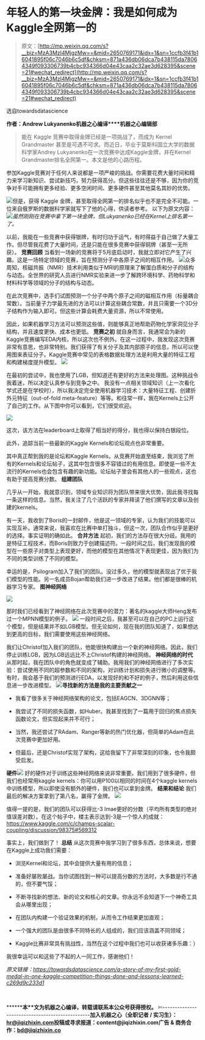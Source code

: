 # 年轻人的第一块金牌：我是如何成为Kaggle全网第一的

> 原文：[http://mp.weixin.qq.com/s?__biz=MzA3MzI4MjgzMw==&mid=2650769171&idx=1&sn=1ccfb3f41b16041895f06c7046b6c5df&chksm=871a436db06dca7b438115da78064349f093306739b4cbc934366d04e43caa2c32ae3d628395&scene=21#wechat_redirect](http://mp.weixin.qq.com/s?__biz=MzA3MzI4MjgzMw==&mid=2650769171&idx=1&sn=1ccfb3f41b16041895f06c7046b6c5df&chksm=871a436db06dca7b438115da78064349f093306739b4cbc934366d04e43caa2c32ae3d628395&scene=21#wechat_redirect)

选自towardsdatascience

**作者：****Andrew Lukyanenko****机器之心编译****机器之心编辑部**

> 能在 Kaggle 竞赛中取得金牌已经是一项挑战了，而成为 Kernel Grandmaster 甚至是可遇不可求。而近日，毕业于莫斯科国立大学的数据科学家Andrey Lukyanenko在一次竞赛中达成Kaggle金牌，并在Kernel Grandmaster排名全网第一。本文是他的心路历程。

参加Kaggle竞赛对于任何人来说都是一项严峻的挑战。你需要花费大量时间和精力来学习新知识、尝试新技巧，努力获得高分。但这些往往还是不够，因为你的竞争对手可能拥有更多经验、更多空闲时间、更多硬件甚至其他莫名其妙的优势。

![](../Images/1844e817bed0b6acd7bbe4f0d2635f17.jpg)但是，获得 Kaggle 金牌，甚至取得全网第一的排名似乎也不是完全不可能。一位来自俄罗斯的数据科学家就写下了他的心得，供读者参考。
以下为原文内容：
![](../Images/be102ddc36be439458d256f26eb968e6.jpg)*虽然刚刚在竞赛中拿下第一块金牌，但Lukyanenko已经在Kernel上排名第一了。*

以前，我能在一些竞赛中获得银牌，有时归功于运气，有时得益于自己做了大量工作。但尽管我花费了大量时间，还是只能在很多竞赛中获得铜牌（甚至一无所获）。
**竞赛回顾**
当看到一场新的竞赛将于5月底启动时，我就立即对它产生了兴趣。这是一场特定领域的竞赛，旨在预测分子中各原子之间的相互作用。
![](../Images/6745ef9c852065e270aec290a1863f5e.jpg)众多周知，核磁共振（NMR）技术利用类似于MRI的原理来了解蛋白质和分子的结构与动态。全世界的研究人员进行NMR实验来进一步了解跨环境科学、药物科学和材料科学等领域的分子的结构与动态。

在此次竞赛中，选手们试图预测一个分子中两个原子之间的磁相互作用（标量耦合常数）。当前量子力学最先进的方法可以计算这些耦合常数，并且只需要一个3D分子结构作为输入即可。但这些计算会耗费大量资源，所以不常使用。

因此，如果机器学习方法可以预测这些值，则能够真正地帮助药物化学家洞见分子结构，并且速度更快、成本也更低。
**竞赛之初**
就自身而言，我通常会为新的Kaggle竞赛编写EDA内核，所以这次也不例外。在这一过程中，我发现这次竞赛非常有意思，也非常特别。我们获得了有关分子及其内部原子的信息，所以可以使用图来表征分子。Kaggle竞赛中常见的表格数据处理方法是利用大量的特征工程和构建梯度提升模型。
![](../Images/69dea4a88c86fa06df6b0bd10d7ef80d.jpg)

在最初的尝试中，我也使用了LGB，但知道还有更好的方法来处理图。这种挑战令我着迷，所以决定认真参与到竞争之中。
我没有一点相关领域知识（上一次看化学式还是在学校时），所以我决定完全使用机器学习技术：大量特征工程、创建折外元特征（out-of-fold meta-feature）等等。和往常一样，我在Kernels上公开了自己的工作。从下图中你可以看到，它们很受欢迎。

![](../Images/8dcf595336627476adab9f0de2f4902e.jpg)

这次，该方法在leaderboard上取得了相当好的得分，我也得以保持白银段位。

此外，追踪当前一些最新的Kaggle Kernels和论坛观点也非常重要。

其中真正帮到我的是论坛和Kaggle Kernels。从竞赛开始直至结束，我浏览了所有的Kernels和论坛帖子，这其中包含很多不容错过的有用信息。即使是一些不太流行的Kernels也会包含有趣的新功能。论坛帖子里会有其他人的一些观点，这也有助于提高竞赛分数。
**组建团队**

几乎从一开始，我就意识到，领域专业知识将为团队带来很大优势，因此我寻找每一条这样的信息。当然，我关注了几个活跃的专家并拜读了他们撰写的文章以及创建的kernels。

有一天，我收到了Boris的一封邮件，他是这一领域的专家，认为我们的技能可以实现互补。通常来说，我喜欢在比赛中单打独斗，但这一次，团队合作似乎是更好的选择。事实证明的确如此。
**合并方法**
起初，我们的方法存在很大分歧。我用的是特征工程技术，而Boris则致力于创建描述符。一段时间之后，我们发现我的模型在一些原子对类型上表现更好，而他的模型在其他情况下表现更佳，因为我们为不同的类型训练了不同的模型。

幸运的是，Psilogram加入了我们的团队。没过多久，他的模型就表现出了优于我们模型的性能。另一名成员Bojan帮助我们进一步改进了结果。他们都是很棒的机器学习专家。
**图神经网络**

![](../Images/6a9b8923e175fe08c0dcab43fff9b556.jpg)

那时我们已经看到了神经网络在此次竞赛中的潜力：著名的kaggle大师Heng发布过一个MPNN模型的例子。
![](../Images/4d99288bae2ffc5477b89a24b37ed876.jpg)
一段时间之后，我甚至可以在自己的PC上运行这个模型，但是结果并不如LGB模型。但无论如何，现在我的团队知道了，如果想达到更高的目标，我们需要使用这些神经网络。

我们让Christof加入我们的团队，他能很快构建出一个新的神经网络。因此，我们停止训练LGB，因为LGB远远比不上Christof构建的神经网络。
**神经网络的时代**
从那时起，我在团队中的角色就变成了辅助。我用我们的神经网络进行了多次实验：尝试使用不同的超参数和不同的架构，对训练计划和损失进行微小的调整等。有时，我会基于我们的预测进行EDA，以发现好的和不好的例子，然后利用这些信息进一步改进模型。
![](../Images/97aec4088280a0b9766062dbcc4e555d.jpg)**寻找新的方法是我的主要贡献之一**

*   我看了很多关于神经网络架构的论文，包括EAGCN、3DGNN等；

*   我尝试了不同的损失函数，如Huber。我甚至找到了一篇用于回归的焦点损失函数论文，但实现起来并不可行；

*   当然，我还尝试了RAdam、Ranger等新的热门优化器，但简单的Adam在此次竞赛中更加好用。

*   但最后，还是Christof实现了架构，这给我留下了非常深刻的印象，也令我颇受启发。

**硬件**![](../Images/9849705530415ab9d30936a4f9225e2b.jpg)
好的硬件对于训练这些神经网络来说非常重要。我们用到了很多硬件，但我们也经常用kaggle kernels：你可以用P100以相同的时间在4个kaggle kernels中训练模型，所以即使没有额外的硬件，我们也可以拿到金牌。
**结果和结论**
我们最后的解决方案拿到了第八名，赢得了金牌。
![](../Images/c16b11d84f69a65c64d275e14d5721f5.jpg)

值得一提的是，我们的团队可以获得比-3 Imae更好的分数（平均所有类型的绝对值误差对数）。在这个帖子中，楼主表示达到-3是一个惊人的成就：https://www.kaggle.com/c/champs-scalar-coupling/discussion/98375#569312

事实上，我们做到了！
**总结**
从这次竞赛中我学习到了很多东西，总体来说，想要在Kaggle上成功我们需要：

*   浏览Kernel和论坛，其中会提供大量有用的信息；

*   准备好屡败屡战。当你试图找到一种可以提高分数的方法时，大多数是行不通的，但不要气馁；

*   不断寻找新的想法、新的论文和核心的文章。你永远不会知道下一个神奇工具会从哪里出现；

*   在团队内构建一个验证效果的机制，从而令工作结果更加直观；

*   一个强大的团队是由很多不同特长的人组成的，我们应该涵盖不同领域；

*   Kaggle比赛非常具有挑战性，当然在这个过程中我们也可以收获诸多乐趣：）

我很幸运可以和这些了不起的人一同工作，感谢他们！

*原文链接：https://towardsdatascience.com/a-story-of-my-first-gold-medal-in-one-kaggle-competition-things-done-and-lessons-learned-c269d9c233d1*

‍

********本****文为机器之心编译，**转载请联系本公众号获得授权****。**
✄------------------------------------------------**加入机器之心（全职记者 / 实习生）：hr@jiqizhixin.com****投稿或寻求报道：**content**@jiqizhixin.com****广告 & 商务合作：bd@jiqizhixin.co**